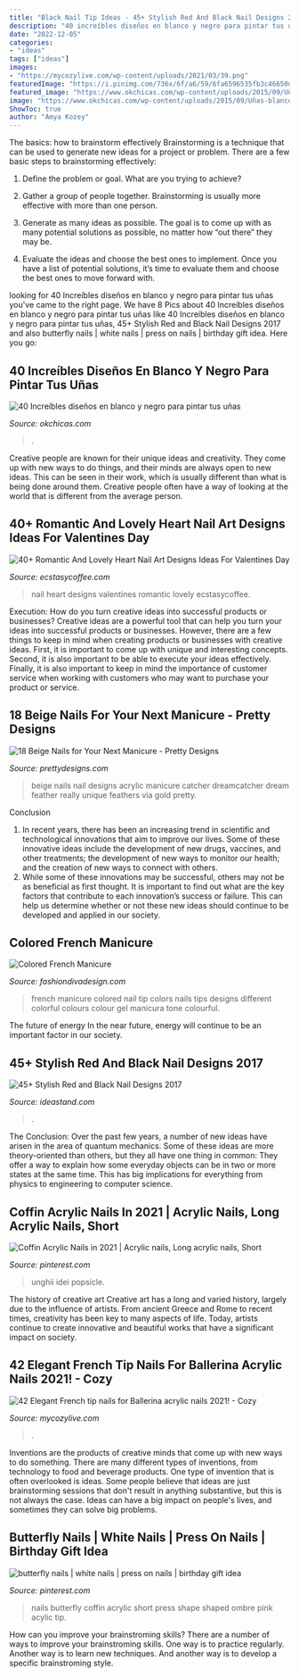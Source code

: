 ```yaml
---
title: "Black Nail Tip Ideas - 45+ Stylish Red And Black Nail Designs 2017"
description: "40 increíbles diseños en blanco y negro para pintar tus uñas"
date: "2022-12-05"
categories:
- "ideas"
tags: ["ideas"]
images:
- "https://mycozylive.com/wp-content/uploads/2021/03/39.png"
featuredImage: "https://i.pinimg.com/736x/6f/a6/59/6fa6596535fb3c46650d6984c6939099.jpg"
featured_image: "https://www.okchicas.com/wp-content/uploads/2015/09/Uñas-blanco-y-negro-23.jpg"
image: "https://www.okchicas.com/wp-content/uploads/2015/09/Uñas-blanco-y-negro-23.jpg"
ShowToc: true
author: "Amya Kozey"
---
```



The basics: how to brainstorm effectively
Brainstorming is a technique that can be used to generate new ideas for a project or problem. There are a few basic steps to brainstorming effectively:
1. Define the problem or goal. What are you trying to achieve?

2. Gather a group of people together. Brainstorming is usually more effective with more than one person.

3. Generate as many ideas as possible. The goal is to come up with as many potential solutions as possible, no matter how “out there” they may be.

4. Evaluate the ideas and choose the best ones to implement. Once you have a list of potential solutions, it’s time to evaluate them and choose the best ones to move forward with.

	

		
looking for 40 Increíbles diseños en blanco y negro para pintar tus uñas you've came to the right page. We have 8 Pics about 40 Increíbles diseños en blanco y negro para pintar tus uñas like 40 Increíbles diseños en blanco y negro para pintar tus uñas, 45+ Stylish Red and Black Nail Designs 2017 and also butterfly nails | white nails | press on nails | birthday gift idea. Here you go:
		
    
## 40 Increíbles Diseños En Blanco Y Negro Para Pintar Tus Uñas

<img loading=lazy src="https://www.okchicas.com/wp-content/uploads/2015/09/Uñas-blanco-y-negro-23.jpg" onerror="this.onerror=null;this.src='https://tse4.mm.bing.net/th?id=OIP.rqbwnTaZ5VTr6NPESKBbaQHaJ3&amp;pid=15.1';" alt="40 Increíbles diseños en blanco y negro para pintar tus uñas">

_Source: okchicas.com_

>. 

	

Creative people are known for their unique ideas and creativity. They come up with new ways to do things, and their minds are always open to new ideas. This can be seen in their work, which is usually different than what is being done around them. Creative people often have a way of looking at the world that is different from the average person.

    
## 40+ Romantic And Lovely Heart Nail Art Designs Ideas For Valentines Day

<img loading=lazy src="https://i0.wp.com/www.ecstasycoffee.com/wp-content/uploads/2016/12/Infinity-Heart-Nail-Design.jpg?resize=600%2C982" onerror="this.onerror=null;this.src='https://tse2.mm.bing.net/th?id=OIP.DsnbBxjdPS-wpRU45rA3CgHaMH&amp;pid=15.1';" alt="40+ Romantic And Lovely Heart Nail Art Designs Ideas For Valentines Day">

_Source: ecstasycoffee.com_

>nail heart designs valentines romantic lovely ecstasycoffee. 

	

Execution: How do you turn creative ideas into successful products or businesses?
Creative ideas are a powerful tool that can help you turn your ideas into successful products or businesses. However, there are a few things to keep in mind when creating products or businesses with creative ideas. First, it is important to come up with unique and interesting concepts. Second, it is also important to be able to execute your ideas effectively. Finally, it is also important to keep in mind the importance of customer service when working with customers who may want to purchase your product or service.

    
## 18 Beige Nails For Your Next Manicure - Pretty Designs

<img loading=lazy src="http://www.prettydesigns.com/wp-content/uploads/2016/09/Beige-Nail-Design.jpg" onerror="this.onerror=null;this.src='https://tse4.mm.bing.net/th?id=OIP.CAuEnchEwhqJrJZhotMdLAHaJ4&amp;pid=15.1';" alt="18 Beige Nails for Your Next Manicure - Pretty Designs">

_Source: prettydesigns.com_

>beige nails nail designs acrylic manicure catcher dreamcatcher dream feather really unique feathers via gold pretty. 

	

Conclusion
1. In recent years, there has been an increasing trend in scientific and technological innovations that aim to improve our lives. Some of these innovative ideas include the development of new drugs, vaccines, and other treatments; the development of new ways to monitor our health; and the creation of new ways to connect with others.
2. While some of these innovations may be successful, others may not be as beneficial as first thought. It is important to find out what are the key factors that contribute to each innovation’s success or failure. This can help us determine whether or not these new ideas should continue to be developed and applied in our society.

    
## Colored French Manicure

<img loading=lazy src="http://www.fashiondivadesign.com/wp-content/uploads/2013/09/ysl3_104376807.jpg" onerror="this.onerror=null;this.src='https://tse4.mm.bing.net/th?id=OIP.XAbgKOOjQHUsPWBFNsOhgAHaLH&amp;pid=15.1';" alt="Colored French Manicure">

_Source: fashiondivadesign.com_

>french manicure colored nail tip colors nails tips designs different colorful colours colour gel manicura tone colourful. 

	

The future of energy
In the near future, energy will continue to be an important factor in our society.

    
## 45+ Stylish Red And Black Nail Designs 2017

<img loading=lazy src="https://ideastand.com/wp-content/uploads/2016/01/red-and-black-nail-designs/16-red-black-nail-designs.jpg" onerror="this.onerror=null;this.src='https://tse1.mm.bing.net/th?id=OIP.gccm3nTcg_6Z2b3-RvUqjAHaKP&amp;pid=15.1';" alt="45+ Stylish Red and Black Nail Designs 2017">

_Source: ideastand.com_

>. 

	

The Conclusion:
Over the past few years, a number of new ideas have arisen in the area of quantum mechanics. Some of these ideas are more theory-oriented than others, but they all have one thing in common: They offer a way to explain how some everyday objects can be in two or more states at the same time. This has big implications for everything from physics to engineering to computer science.

    
## Coffin Acrylic Nails In 2021 | Acrylic Nails, Long Acrylic Nails, Short

<img loading=lazy src="https://i.pinimg.com/736x/90/e2/f0/90e2f0115a2fdaee886777b452e092d3.jpg" onerror="this.onerror=null;this.src='https://tse4.mm.bing.net/th?id=OIP.QWd7hub9ndALrqxZ2YNIFgAAAA&amp;pid=15.1';" alt="Coffin Acrylic Nails in 2021 | Acrylic nails, Long acrylic nails, Short">

_Source: pinterest.com_

>unghii idei popsicle. 

	

The history of creative art
Creative art has a long and varied history, largely due to the influence of artists. From ancient Greece and Rome to recent times, creativity has been key to many aspects of life. Today, artists continue to create innovative and beautiful works that have a significant impact on society.

    
## 42 Elegant French Tip Nails For Ballerina Acrylic Nails 2021! - Cozy

<img loading=lazy src="https://mycozylive.com/wp-content/uploads/2021/03/39.png" onerror="this.onerror=null;this.src='https://tse2.mm.bing.net/th?id=OIP.LjeVZim8wBzmBVNgq-Li-QHaKY&amp;pid=15.1';" alt="42 Elegant French tip nails for Ballerina acrylic nails 2021! - Cozy">

_Source: mycozylive.com_

>. 

	

Inventions are the products of creative minds that come up with new ways to do something. There are many different types of inventions, from technology to food and beverage products. One type of invention that is often overlooked is ideas. Some people believe that ideas are just brainstorming sessions that don't result in anything substantive, but this is not always the case. Ideas can have a big impact on people's lives, and sometimes they can solve big problems.

    
## Butterfly Nails | White Nails | Press On Nails | Birthday Gift Idea

<img loading=lazy src="https://i.pinimg.com/736x/6f/a6/59/6fa6596535fb3c46650d6984c6939099.jpg" onerror="this.onerror=null;this.src='https://tse3.mm.bing.net/th?id=OIP.pJRlPEp47fPcwdVBO4HZ6wHaJ3&amp;pid=15.1';" alt="butterfly nails | white nails | press on nails | birthday gift idea">

_Source: pinterest.com_

>nails butterfly coffin acrylic short press shape shaped ombre pink acylic tip. 

	

How can you improve your brainstroming skills?
There are a number of ways to improve your brainstroming skills. One way is to practice regularly. Another way is to learn new techniques. And another way is to develop a specific brainstroming style.

